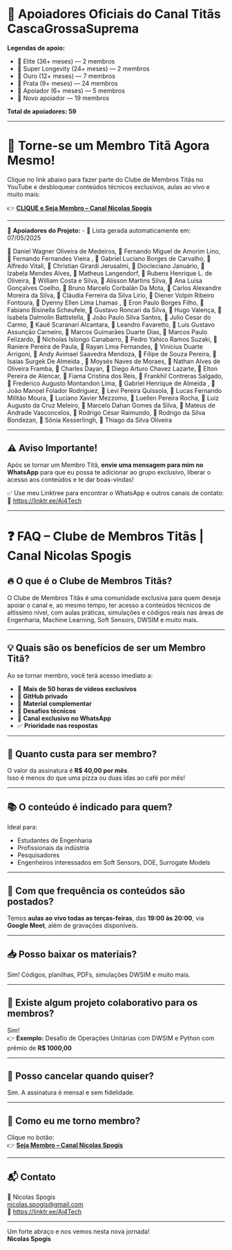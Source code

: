 # 🚀 Apoiadores Oficiais do Canal Titãs CascaGrossaSuprema

**Legendas de apoio:**

- 💎 Elite (36+ meses) — 2 membros
- 🚀 Super Longevity (24+ meses) — 2 membros
- 🥇 Ouro (12+ meses) — 7 membros
- 🥈 Prata (9+ meses) — 24 membros
- 🌟 Apoiador (6+ meses) — 5 membros
- 🔹 Novo apoiador — 19 membros

**Total de apoiadores: 59**

---

# 🚀 Torne-se um Membro Titã Agora Mesmo!

Clique no link abaixo para fazer parte do Clube de Membros Titãs no YouTube e desbloquear conteúdos técnicos exclusivos, aulas ao vivo e muito mais:

👉 **[CLIQUE e Seja Membro – Canal Nicolas Spogis](https://www.youtube.com/channel/UCqIQSppLB_USKKN-Y9Z-OTw/join)**

---

📢 **Apoiadores do Projeto:** - 📅 Lista gerada automaticamente em: 07/05/2025

💎 Daniel Wagner Oliveira de Medeiros, 💎 Fernando Miguel de Amorim Lino, 🚀 Fernando Fernandes Vieira , 🚀 Gabriel Luciano Borges de Carvalho, 🥇 Alfredo Vitali, 🥇 Christian Girardi Jerusalmi, 🥇 Diocleciano Januário, 🥇 Izabela Mendes Alves, 🥇 Matheus Langendorf, 🥇 Rubens Henrique L. de Oliveira, 🥇 William Costa e Silva, 🥈 Alisson Martins Silva, 🥈 Ana Luísa Gonçalves Coelho, 🥈 Bruno Marcelo Corbalán Da Mota, 🥈 Carlos Alexandre Moreira da Silva, 🥈 Cláudia Ferreira da Silva Lirio, 🥈 Diener Volpin Ribeiro Fontoura, 🥈 Dyenny Ellen Lima Lhamas , 🥈 Eron Paulo Borges Filho, 🥈 Fabiano Bisinella Scheufele, 🥈 Gustavo Roncari da Silva, 🥈 Hugo Valença, 🥈 Isabela Dalmolin Battistella, 🥈 João Paulo Silva Santos, 🥈 Julio Cesar do Carmo, 🥈 Kauê Scaranari Alcantara, 🥈 Leandro Favaretto, 🥈 Luis Gustavo Assunção Carneiro, 🥈 Marcos Guimarães Duarte Dias, 🥈 Marcos Paulo Felizardo, 🥈 Nicholas Islongo Canabarro, 🥈 Pedro Yahico Ramos Suzaki, 🥈 Raniere Pereira de Paula, 🥈 Rayan Lima Fernandes, 🥈 Vinícius Duarte Arrigoni, 🌟 Andy Avimael Saavedra Mendoza, 🌟 Filipe de Souza Pereira, 🌟 Isaias Surgek De Almeida , 🌟 Moysés Naves de Moraes, 🌟 Nathan Alves de Oliveira Framba, 🔹 Charles Dayan, 🔹 Diego Arturo Chavez Lazarte, 🔹 Elton Pereira de Alencar, 🔹 Fiama Cristina dos Reis, 🔹 Frankhil Contreras Salgado, 🔹 Frederico Augusto Montandon Lima, 🔹 Gabriel Henrique de Almeida , 🔹 João Manoel Folador Rodriguez, 🔹 Leví Pereira Quissola, 🔹 Lucas Fernando Militão Moura, 🔹 Luciano Xavier Mezzomo, 🔹 Luellen Pereira Rocha, 🔹 Luiz Augusto da Cruz Meleiro, 🔹 Marcelo Dahan Gomes da Silva, 🔹 Mateus de Andrade Vasconcelos, 🔹 Rodrigo César Raimundo, 🔹 Rodrigo da Silva Bondezan, 🔹 Sônia Kesserlingh, 🔹 Thiago da Silva Oliveira

---

## ⚠️ Aviso Importante!

Após se tornar um Membro Titã, **envie uma mensagem para mim no WhatsApp** para que eu possa te adicionar ao grupo exclusivo, liberar o acesso aos conteúdos e te dar boas-vindas!

✅ Use meu Linktree para encontrar o WhatsApp e outros canais de contato:  
🔗 <https://linktr.ee/Ai4Tech>

---

# ❓ FAQ – Clube de Membros Titãs | Canal Nicolas Spogis

## 🔥 O que é o Clube de Membros Titãs?
O Clube de Membros Titãs é uma comunidade exclusiva para quem deseja apoiar o canal e, ao mesmo tempo, ter acesso a conteúdos técnicos de altíssimo nível, com aulas práticas, simulações e códigos reais nas áreas de Engenharia, Machine Learning, Soft Sensors, DWSIM e muito mais.

---

## 💡 Quais são os benefícios de ser um Membro Titã?

Ao se tornar membro, você terá acesso imediato a:

- 🎥 **Mais de 50 horas de vídeos exclusivos**
- 💾 **GitHub privado**
- 📂 **Material complementar**
- 🧪 **Desafios técnicos**
- 💬 **Canal exclusivo no WhatsApp**
- ✅ **Prioridade nas respostas**

---

## 💸 Quanto custa para ser membro?

O valor da assinatura é **R$ 40,00 por mês**.  
Isso é menos do que uma pizza ou duas idas ao café por mês!

---

## 📚 O conteúdo é indicado para quem?

Ideal para:

- Estudantes de Engenharia
- Profissionais da indústria
- Pesquisadores
- Engenheiros interessados em Soft Sensors, DOE, Surrogate Models

---

## 📆 Com que frequência os conteúdos são postados?

Temos **aulas ao vivo todas as terças-feiras**, das **19:00 às 20:00**, via **Google Meet**, além de gravações disponíveis.

---

## 📥 Posso baixar os materiais?

Sim! Códigos, planilhas, PDFs, simulações DWSIM e muito mais.

---

## 🧩 Existe algum projeto colaborativo para os membros?

Sim!  
👉 **Exemplo:** Desafio de Operações Unitárias com DWSIM e Python com prêmio de **R$ 1000,00**

---

## 🛑 Posso cancelar quando quiser?

Sim. A assinatura é mensal e sem fidelidade.

---

## 🧭 Como eu me torno membro?

Clique no botão:  
👉 **[Seja Membro – Canal Nicolas Spogis](https://www.youtube.com/channel/UCqIQSppLB_USKKN-Y9Z-OTw/join)**

---

## 📬 Contato

📧 Nicolas Spogis  
<nicolas.spogis@gmail.com>  
🔗 <https://linktr.ee/Ai4Tech>

---

Um forte abraço e nos vemos nesta nova jornada!  
**Nicolas Spogis**
